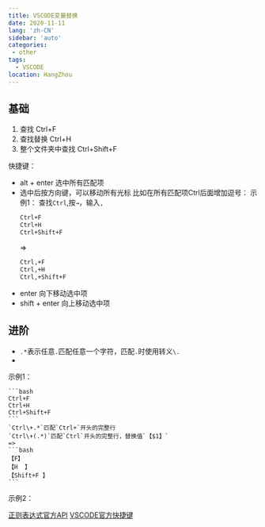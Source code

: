 ```yaml
---
title: VSCODE变量替换
date: 2020-11-11
lang: 'zh-CN'
sidebar: 'auto'
categories:
 - other
tags: 
  - VSCODE
location: HangZhou
---
```


## 基础
1. 查找 Ctrl+F 
2. 查找替换 Ctrl+H 
3. 整个文件夹中查找 Ctrl+Shift+F 

快捷键：  
  - alt + enter 选中所有匹配项 
  - 选中后按方向键，可以移动所有光标 
    比如在所有匹配项Ctrl后面增加逗号：
    示例1：
    查找`Ctrl`,按`→`，输入`,`
    ```bash
    Ctrl+F
    Ctrl+H  
    Ctrl+Shift+F 
    ```
    =>
    ```bash
    Ctrl,+F
    Ctrl,+H  
    Ctrl,+Shift+F 
    ```
  - enter 向下移动选中项 
  - shift + enter 向上移动选中项 

## 进阶
  - `.*`表示任意`.`匹配任意一个字符，匹配`.`时使用转义`\.`
  - 
示例1：
    
    ```bash
    Ctrl+F
    Ctrl+H  
    Ctrl+Shift+F 
    ```
    `Ctrl\+.*`匹配`Ctrl+`开头的完整行
    `Ctrl\+(.*)`匹配`Ctrl`开头的完整行，替换值`【$1】`
    =>
    ```bash
    【F】
    【H  】
    【Shift+F 】
    ```
示例2：


[正则表达式官方API](https://docs.microsoft.com/en-us/dotnet/standard/base-types/regular-expression-language-quick-reference)
[VSCODE官方快捷键](https://code.visualstudio.com/docs/getstarted/keybindings)
